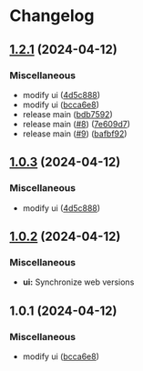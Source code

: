# Changelog

## [1.2.1](https://github.com/cmmmli/monorepo-release-test/compare/ui-v1.2.0...ui-v1.2.1) (2024-04-12)


### Miscellaneous

* modify ui ([4d5c888](https://github.com/cmmmli/monorepo-release-test/commit/4d5c888a6c06149b52be2ba253a0901f9a27472c))
* modify ui ([bcca6e8](https://github.com/cmmmli/monorepo-release-test/commit/bcca6e88b5d2ca840a5b0a2c757167c0835d19aa))
* release main ([bdb7592](https://github.com/cmmmli/monorepo-release-test/commit/bdb759255793e50641791432ec253a31430ca14a))
* release main ([#8](https://github.com/cmmmli/monorepo-release-test/issues/8)) ([7e609d7](https://github.com/cmmmli/monorepo-release-test/commit/7e609d7de16132abe8cd2e95eed2d640c388e88a))
* release main ([#9](https://github.com/cmmmli/monorepo-release-test/issues/9)) ([bafbf92](https://github.com/cmmmli/monorepo-release-test/commit/bafbf9234ec37abee498b1b48948678fa9553926))

## [1.0.3](https://github.com/cmmmli/monorepo-release-test/compare/ui-v1.0.2...ui-v1.0.3) (2024-04-12)


### Miscellaneous

* modify ui ([4d5c888](https://github.com/cmmmli/monorepo-release-test/commit/4d5c888a6c06149b52be2ba253a0901f9a27472c))

## [1.0.2](https://github.com/cmmmli/monorepo-release-test/compare/ui-v1.0.1...ui-v1.0.2) (2024-04-12)


### Miscellaneous

* **ui:** Synchronize web versions

## 1.0.1 (2024-04-12)


### Miscellaneous

* modify ui ([bcca6e8](https://github.com/cmmmli/monorepo-release-test/commit/bcca6e88b5d2ca840a5b0a2c757167c0835d19aa))
